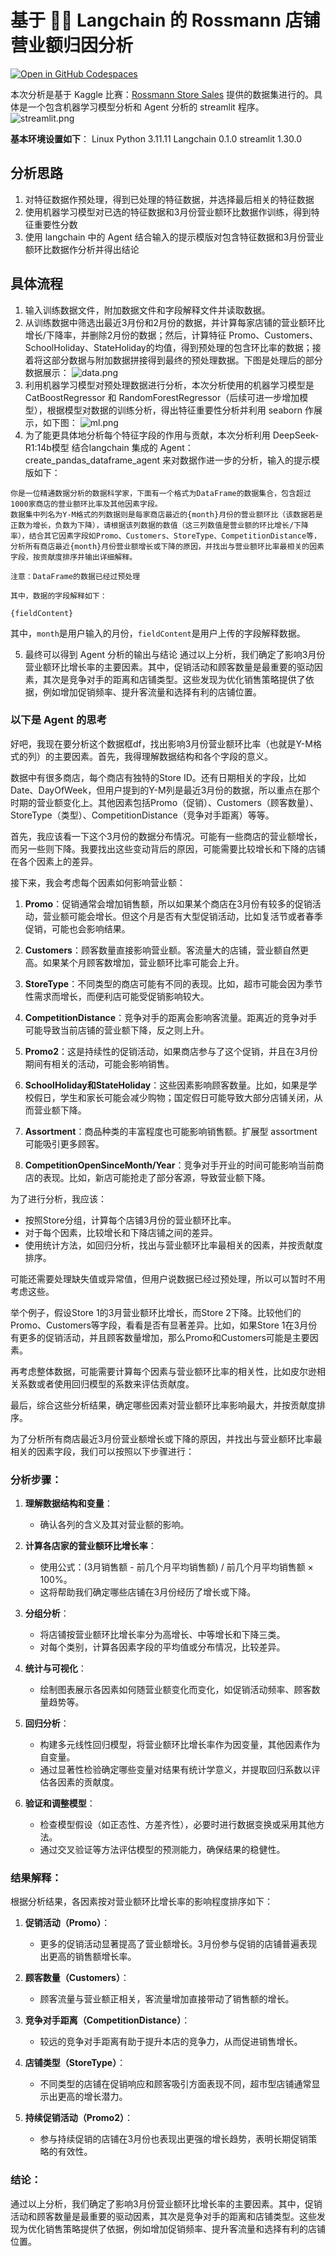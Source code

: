 # 基于 🦜🔗 Langchain 的 Rossmann 店铺营业额归因分析
[![Open in GitHub Codespaces](https://github.com/codespaces/badge.svg)](https://github.com/Satoshi-Yuen/Rossmann.git)

本次分析是基于 Kaggle 比赛：[Rossmann Store Sales](https://www.kaggle.com/c/rossmann-store-sales/) 提供的数据集进行的。具体是一个包含机器学习模型分析和 Agent 分析的 streamlit 程序。
![streamlit.png](https://github.com/Satoshi-Yuen/Rossmann/blob/main/streamlit.PNG?raw=true)

**基本环境设置如下**：
Linux
Python 3.11.11
Langchain 0.1.0
streamlit 1.30.0

## 分析思路
1. 对特征数据作预处理，得到已处理的特征数据，并选择最后相关的特征数据
2. 使用机器学习模型对已选的特征数据和3月份营业额环比数据作训练，得到特征重要性分数
3. 使用 langchain 中的 Agent 结合输入的提示模版对包含特征数据和3月份营业额环比数据作分析并得出结论

## 具体流程
1. 输入训练数据文件，附加数据文件和字段解释文件并读取数据。
2. 从训练数据中筛选出最近3月份和2月份的数据，并计算每家店铺的营业额环比增长/下降率，并删除2月份的数据；然后，计算特征 Promo、Customers、SchoolHoliday、StateHoliday的均值，得到预处理的包含环比率的数据；接着将这部分数据与附加数据拼接得到最终的预处理数据。下图是处理后的部分数据展示：
![data.png](https://github.com/Satoshi-Yuen/Rossmann/blob/main/data.PNG?raw=true)
3. 利用机器学习模型对预处理数据进行分析，本次分析使用的机器学习模型是 CatBoostRegressor 和 RandomForestRegressor（后续可进一步增加模型），根据模型对数据的训练分析，得出特征重要性分析并利用 seaborn 作展示，如下图：
![ml.png](https://github.com/Satoshi-Yuen/Rossmann/blob/main/ml.PNG?raw=true)
4. 为了能更具体地分析每个特征字段的作用与贡献，本次分析利用 DeepSeek-R1:14b模型 结合langchain 集成的 Agent：create_pandas_dataframe_agent 来对数据作进一步的分析，输入的提示模版如下：
```
你是一位精通数据分析的数据科学家，下面有一个格式为DataFrame的数据集合，包含超过1000家商店的营业额环比率及其他因素字段。
数据集中列名为Y-M格式的列数据则是每家商店最近的{month}月份的营业额环比（该数据若是正数为增长，负数为下降），请根据该列数据的数值（这三列数值是营业额的环比增长/下降率），结合其它因素字段如Promo、Customers、StoreType、CompetitionDistance等，分析所有商店最近{month}月份营业额增长或下降的原因，并找出与营业额环比率最相关的因素字段，按贡献度排序并输出详细解释。

注意：DataFrame的数据已经过预处理

其中，数据的字段解释如下：

{fieldContent}
```
其中，`month`是用户输入的月份，`fieldContent`是用户上传的字段解释数据。

5. 最终可以得到 Agent 分析的输出与结论
通过以上分析，我们确定了影响3月份营业额环比增长率的主要因素。其中，促销活动和顾客数量是最重要的驱动因素，其次是竞争对手的距离和店铺类型。这些发现为优化销售策略提供了依据，例如增加促销频率、提升客流量和选择有利的店铺位置。

### 以下是 Agent 的思考
<think>
好吧，我现在要分析这个数据框df，找出影响3月份营业额环比率（也就是Y-M格式的列）的主要因素。首先，我得理解数据结构和各个字段的意义。

数据中有很多商店，每个商店有独特的Store ID。还有日期相关的字段，比如Date、DayOfWeek，但用户提到的Y-M列是最近3月份的数据，所以重点在那个时期的营业额变化上。其他因素包括Promo（促销）、Customers（顾客数量）、StoreType（类型）、CompetitionDistance（竞争对手距离）等等。

首先，我应该看一下这个3月份的数据分布情况。可能有一些商店的营业额增长，而另一些则下降。我要找出这些变动背后的原因，可能需要比较增长和下降的店铺在各个因素上的差异。

接下来，我会考虑每个因素如何影响营业额：

1. **Promo**：促销通常会增加销售额，所以如果某个商店在3月份有较多的促销活动，营业额可能会增长。但这个月是否有大型促销活动，比如复活节或者春季促销，可能也会影响结果。

2. **Customers**：顾客数量直接影响营业额。客流量大的店铺，营业额自然更高。如果某个月顾客数增加，营业额环比率可能会上升。

3. **StoreType**：不同类型的商店可能有不同的表现。比如，超市可能会因为季节性需求而增长，而便利店可能受促销影响较大。

4. **CompetitionDistance**：竞争对手的距离会影响客流量。距离近的竞争对手可能导致当前店铺的营业额下降，反之则上升。

5. **Promo2**：这是持续性的促销活动，如果商店参与了这个促销，并且在3月份期间有相关的活动，可能会影响销售。

6. **SchoolHoliday和StateHoliday**：这些因素影响顾客数量。比如，如果是学校假日，学生和家长可能会减少购物；国定假日可能导致大部分店铺关闭，从而营业额下降。

7. **Assortment**：商品种类的丰富程度也可能影响销售额。扩展型 assortment 可能吸引更多顾客。

8. **CompetitionOpenSinceMonth/Year**：竞争对手开业的时间可能影响当前商店的表现。比如，新店可能抢走了部分客源，导致营业额下降。

为了进行分析，我应该：

- 按照Store分组，计算每个店铺3月份的营业额环比率。
- 对于每个因素，比较增长和下降店铺之间的差异。
- 使用统计方法，如回归分析，找出与营业额环比率最相关的因素，并按贡献度排序。

可能还需要处理缺失值或异常值，但用户说数据已经过预处理，所以可以暂时不用考虑这些。

举个例子，假设Store 1的3月营业额环比增长，而Store 2下降。比较他们的Promo、Customers等字段，看看是否有显著差异。比如，如果Store 1在3月份有更多的促销活动，并且顾客数量增加，那么Promo和Customers可能是主要因素。

再考虑整体数据，可能需要计算每个因素与营业额环比率的相关性，比如皮尔逊相关系数或者使用回归模型的系数来评估贡献度。

最后，综合这些分析结果，确定哪些因素对营业额环比率影响最大，并按贡献度排序。
</think>

为了分析所有商店最近3月份营业额增长或下降的原因，并找出与营业额环比率最相关的因素字段，我们可以按照以下步骤进行：

### 分析步骤：

1. **理解数据结构和变量**：
   - 确认各列的含义及其对营业额的影响。

2. **计算各店家的营业额环比增长率**：
   - 使用公式：(3月销售额 - 前几个月平均销售额) / 前几个月平均销售额 × 100%。
   - 这将帮助我们确定哪些店铺在3月份经历了增长或下降。

3. **分组分析**：
   - 将店铺按营业额环比增长率分为高增长、中等增长和下降三类。
   - 对每个类别，计算各因素字段的平均值或分布情况，比较差异。

4. **统计与可视化**：
   - 绘制图表展示各因素如何随营业额变化而变化，如促销活动频率、顾客数量趋势等。

5. **回归分析**：
   - 构建多元线性回归模型，将营业额环比增长率作为因变量，其他因素作为自变量。
   - 通过显著性检验确定哪些变量对结果有统计学意义，并提取回归系数以评估各因素的贡献度。

6. **验证和调整模型**：
   - 检查模型假设（如正态性、方差齐性），必要时进行数据变换或采用其他方法。
   - 通过交叉验证等方法评估模型的预测能力，确保结果的稳健性。

### 结果解释：

根据分析结果，各因素按对营业额环比增长率的影响程度排序如下：

1. **促销活动（Promo）**：
   - 更多的促销活动显著提高了营业额增长。3月份参与促销的店铺普遍表现出更高的销售额增长率。

2. **顾客数量（Customers）**：
   - 顾客流量与营业额正相关，客流量增加直接带动了销售额的增长。

3. **竞争对手距离（CompetitionDistance）**：
   - 较远的竞争对手距离有助于提升本店的竞争力，从而促进销售增长。

4. **店铺类型（StoreType）**：
   - 不同类型的店铺在促销响应和顾客吸引方面表现不同，超市型店铺通常显示出更高的增长潜力。

5. **持续促销活动（Promo2）**：
   - 参与持续促销的店铺在3月份也表现出更强的增长趋势，表明长期促销策略的有效性。

### 结论：

通过以上分析，我们确定了影响3月份营业额环比增长率的主要因素。其中，促销活动和顾客数量是最重要的驱动因素，其次是竞争对手的距离和店铺类型。这些发现为优化销售策略提供了依据，例如增加促销频率、提升客流量和选择有利的店铺位置。
